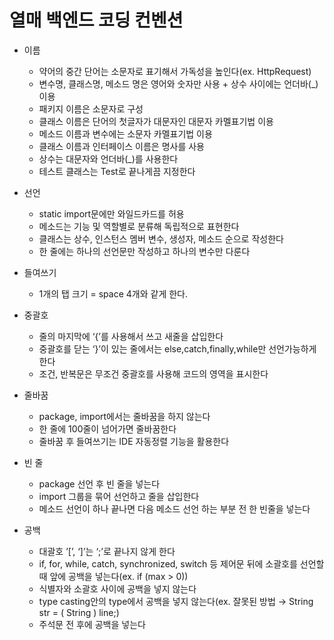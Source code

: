 # 열매 백엔드 코딩 컨벤션



- 이름
    - 약어의 중간 단어는 소문자로 표기해서 가독성을 높인다(ex. HttpRequest)
    - 변수명, 클래스명, 메소드 명은 영어와 숫자만 사용 + 상수 사이에는 언더바(_)이용
    - 패키지 이름은 소문자로 구성
    - 클래스 이름은 단어의 첫글자가 대문자인 대문자 카멜표기법 이용
    - 메소드 이름과 변수에는 소문자 카멜표기법 이용
    - 클래스 이름과 인터페이스 이름은 명사를 사용
    - 상수는 대문자와 언더바(_)를 사용한다
    - 테스트 클래스는 Test로 끝나게끔 지정한다

- 선언
    - static import문에만 와일드카드를 허용
    - 메소드는 기능 및 역할별로 분류해 독립적으로 표현한다
    - 클래스는 상수, 인스턴스 멤버 변수, 생성자, 메소드 순으로 작성한다
    - 한 줄에는 하나의 선언문만 작성하고 하나의 변수만 다룬다

- 들여쓰기
    - 1개의 탭 크기 = space 4개와 같게 한다.

- 중괄호
    - 줄의 마지막에 ‘{’를 사용해서 쓰고 새줄을 삽입한다
    - 중괄호를 닫는 ‘}’이 있는 줄에서는 else,catch,finally,while만 선언가능하게 한다
    - 조건, 반복문은 무조건 중괄호를 사용해 코드의 영역을 표시한다

- 줄바꿈
    - package, import에서는 줄바꿈을 하지 않는다
    - 한 줄에 100줄이 넘어가면 줄바꿈한다
    - 줄바꿈 후 들여쓰기는 IDE 자동정렬 기능을 활용한다

- 빈 줄
    - package 선언 후 빈 줄을 넣는다
    - import 그룹을 묶어 선언하고 줄을 삽입한다
    - 메소드 선언이 하나 끝나면 다음 메소드 선언 하는 부분 전 한 빈줄을 넣는다

- 공백
    - 대괄호 ’[’, ‘]’는 ‘;’로 끝나지 않게 한다
    - if, for, while, catch, synchronized, switch 등 제어문 뒤에 소괄호를 선언할 때 앞에 공백을 넣는다(ex. if (max > 0))
    - 식별자와 소괄호 사이에 공백을 넣지 않는다
    - type casting안의 type에서 공백을 넣지 않는다(ex. 잘못된 방법 → String str = ( String ) line;)
    - 주석문 전 후에 공백을 넣는다
